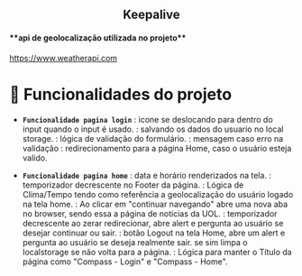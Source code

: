 <h2 align="center">Keepalive</h2>
<h4>**api de geolocalização utilizada no projeto**</h4> 

<https://www.weatherapi.com>


# :hammer: Funcionalidades do projeto
- **`Funcionalidade pagina login`**
: icone se deslocando para dentro do input quando o input é usado.
: salvando os dados do usuario no local storage.
: lógica de validação do formulário.
: mensagem caso erro na validação
: redirecionamento para a página Home, caso o usuário esteja valido.

- **`Funcionalidade pagina home`**
: data e horário renderizados na tela.
: temporizador decrescente no Footer da página.
: Lógica de Clima/Tempo tendo como referência a geolocalização do usuário logado na tela home.
: Ao clicar em "continuar navegando" abre uma nova aba no browser, sendo essa a página de notícias da UOL.
: temporizador decrescente ao zerar redirecionar, abre alert e pergunta ao usuário se desejar continuar ou sair.
: botão Logout na tela Home, abre um alert e pergunta ao usuário se deseja realmente sair. se sim limpa o localstorage se não volta para a página.
: Lógica para manter o Título da página como "Compass - Login" e "Compass - Home".
 

  



